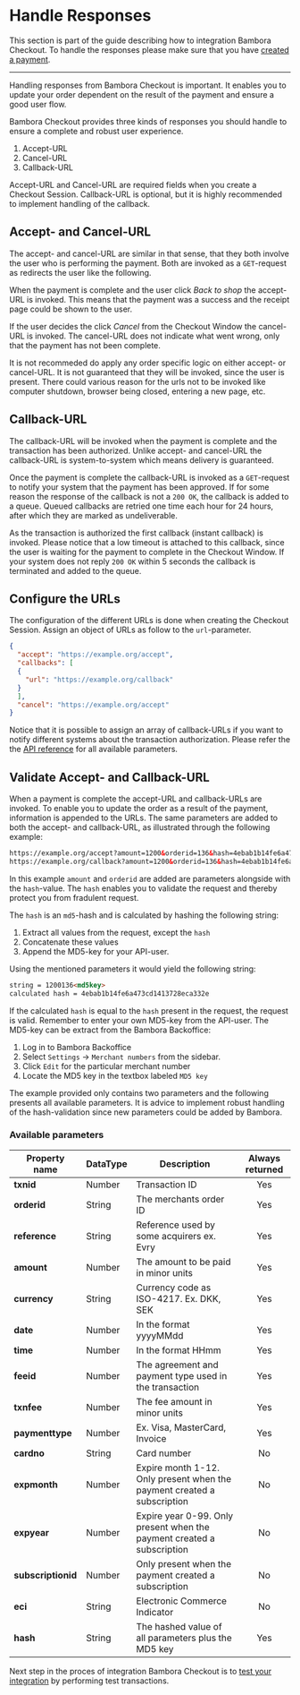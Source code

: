 # Handle Responses

This section is part of the guide describing how to integration Bambora Checkout. To handle the responses please make sure that you have [created a payment](/checkout/guides/getting-started/create-payment).

----
Handling responses from Bambora Checkout is important. It enables you to update your order dependent on the result of the payment and ensure a good user flow. 

Bambora Checkout provides three kinds of responses you should handle to ensure a complete and robust user experience.

1. Accept-URL
2. Cancel-URL
3. Callback-URL

Accept-URL and Cancel-URL are required fields when you create a Checkout Session. Callback-URL is optional, but it is highly recommended to implement handling of the callback.

## Accept- and Cancel-URL
The accept- and cancel-URL are similar in that sense, that they both involve the user who is performing the payment. Both are invoked as a `GET`-request as redirects the user like the following.

When the payment is complete and the user click *Back to shop* the accept-URL is invoked. This means that the payment was a success and the receipt page could be shown to the user.

If the user decides the click *Cancel* from the Checkout Window the cancel-URL is invoked. The cancel-URL does not indicate what went wrong, only that the payment has not been complete.

It is not recommeded do apply any order specific logic on either accept- or cancel-URL. It is not guaranteed that they will be invoked, since the user is present. There could various reason for the urls not to be invoked like computer shutdown, browser being closed, entering a new page, etc.

## Callback-URL
The callback-URL will be invoked when the payment is complete and the transaction has been authorized. Unlike accept- and cancel-URL the callback-URL is system-to-system which means delivery is guaranteed.

Once the payment is complete the callback-URL is invoked as a `GET`-request to notify your system that the payment has been approved. If for some reason the response of the callback is not a `200 OK`, the callback is added to a queue. Queued callbacks are retried one time each hour for 24 hours, after which they are marked as undeliverable.

As the transaction is authorized the first callback (instant callback) is invoked. Please notice that a low timeout is attached to this callback, since the user is waiting for the payment to complete in the Checkout Window. If your system does not reply `200 OK` within 5 seconds the callback is terminated and added to the queue.

## Configure the URLs
The configuration of the different URLs is done when creating the Checkout Session. Assign an object of URLs as follow to the `url`-parameter.

```json
{
  "accept": "https://example.org/accept",
  "callbacks": [
  {
    "url": "https://example.org/callback"
  }
  ],
  "cancel": "https://example.org/accept"
}
```

Notice that it is possible to assign an array of callback-URLs if you want to notify different systems about the transaction authorization. Please refer the the [API reference](/checkout/apis/checkout) for all available parameters.

## Validate Accept- and Callback-URL
When a payment is complete the accept-URL and callback-URLs are invoked. To enable you to update the order as a result of the payment, information is appended to the URLs. The same parameters are added to both the accept- and callback-URL, as illustrated through the following example:


```html
https://example.org/accept?amount=1200&orderid=136&hash=4ebab1b14fe6a473cd1413728eca332e
https://example.org/callback?amount=1200&orderid=136&hash=4ebab1b14fe6a473cd1413728eca332e
```

In this example `amount` and `orderid` are added are parameters alongside with the `hash`-value. The `hash` enables you to validate the request and thereby protect you from fradulent request.

The `hash` is an `md5`-hash and is calculated by hashing the following string:

1. Extract all values from the request, except the `hash`
2. Concatenate these values
3. Append the MD5-key for your API-user.

Using the mentioned parameters it would yield the following string:

```html
string = 1200136<md5key>
calculated hash = 4ebab1b14fe6a473cd1413728eca332e
```

If the calculated `hash` is equal to the `hash` present in the request, the request is valid. Remember to enter your own MD5-key from the API-user. The MD5-key can be extract from the Bambora Backoffice:

1. Log in to Bambora Backoffice
2. Select `Settings` -> `Merchant numbers` from the sidebar.
3. Click `Edit` for the particular merchant number
4. Locate the MD5 key in the textbox labeled `MD5 key`

The example provided only contains two parameters and the following presents all available parameters. It is advice to implement robust handling of the hash-validation since new parameters could be added by Bambora.

### Available parameters
<table class="table"><thead>
<tr>
<th>Property name</th>
<th>DataType</th>
<th>Description</th>
<th style="text-align: center">Always returned</th>
</tr>
</thead><tbody>
<tr>
<td><strong>txnid</strong></td>
<td>Number</td>
<td>Transaction ID</td>
<td style="text-align: center">Yes</td>
</tr>
<tr>
<td><strong>orderid</strong></td>
<td>String</td>
<td>The merchants order ID</td>
<td style="text-align: center">Yes</td>
</tr>
<tr>
<td><strong>reference</strong></td>
<td>String</td>
<td>Reference used by some acquirers ex. Evry</td>
<td style="text-align: center">Yes</td>
</tr>
<tr>
<td><strong>amount</strong></td>
<td>Number</td>
<td>The amount to be paid in minor units</td>
<td style="text-align: center">Yes</td>
</tr>
<tr>
<td><strong>currency</strong></td>
<td>String</td>
<td>Currency code as ISO-4217. Ex. DKK, SEK</td>
<td style="text-align: center">Yes</td>
</tr>
<tr>
<td><strong>date</strong></td>
<td>Number</td>
<td>In the format yyyyMMdd</td>
<td style="text-align: center">Yes</td>
</tr>
<tr>
<td><strong>time</strong></td>
<td>Number</td>
<td>In the format HHmm</td>
<td style="text-align: center">Yes</td>
</tr>
<tr>
<td><strong>feeid</strong></td>
<td>Number</td>
<td>The agreement and payment type used in the transaction</td>
<td style="text-align: center">Yes</td>
</tr>
<tr>
<td><strong>txnfee</strong></td>
<td>Number</td>
<td>The fee amount in minor units</td>
<td style="text-align: center">Yes</td>
</tr>
<tr>
<td><strong>paymenttype</strong></td>
<td>Number</td>
<td>Ex. Visa, MasterCard, Invoice</td>
<td style="text-align: center">Yes</td>
</tr>
<tr>
<td><strong>cardno</strong></td>
<td>String</td>
<td>Card number</td>
<td style="text-align: center">No</td>
</tr>
<tr>
<td><strong>expmonth</strong></td>
<td>Number</td>
<td>Expire month 1-12. Only present when the payment created a subscription</td>
<td style="text-align: center">No</td>
</tr>
<tr>
<td><strong>expyear</strong></td>
<td>Number</td>
<td>Expire year 0-99. Only present when the payment created a subscription</td>
<td style="text-align: center">No</td>
</tr>
<tr>
<td><strong>subscriptionid</strong></td>
<td>Number</td>
<td>Only present when the payment created a subscription</td>
<td style="text-align: center">No</td>
</tr>
<tr>
<td><strong>eci</strong></td>
<td>String</td>
<td>Electronic Commerce Indicator</td>
<td style="text-align: center">No</td>
</tr>
<tr>
<td><strong>hash</strong></td>
<td>String</td>
<td>The hashed value of all parameters plus the MD5 key</td>
<td style="text-align: center">Yes</td>
</tr>
</tbody></table>

Next step in the proces of integration Bambora Checkout is to [test your integration](/checkout/guides/getting-started/test-your-setup) by performing test transactions.